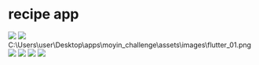 # recipe app
![](assets/images/flutter_01.png)
![](images/flutter_02.png)
C:\Users\user\Desktop\apps\moyin_challenge\assets\images\flutter_01.png
![](assets/images/flutter_03.png)
![](assets/images/flutter_04.png)
![](assets/images/flutter_05.png)
![](assets/images/flutter_06.png)



